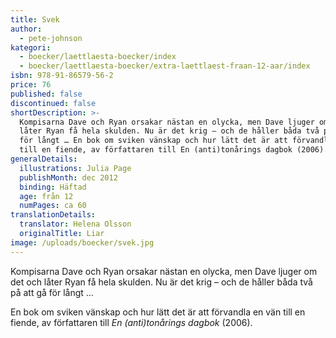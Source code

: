 ```yaml
---
title: Svek
author:
  - pete-johnson
kategori:
  - boecker/laettlaesta-boecker/index
  - boecker/laettlaesta-boecker/extra-laettlaest-fraan-12-aar/index
isbn: 978-91-86579-56-2
price: 76
published: false
discontinued: false
shortDescription: >-
  Kompisarna Dave och Ryan orsakar nästan en olycka, men Dave ljuger om det och
  låter Ryan få hela skulden. Nu är det krig – och de håller båda två på att gå
  för långt … En bok om sviken vänskap och hur lätt det är att förvandla en vän
  till en fiende, av författaren till En (anti)tonårings dagbok (2006).
generalDetails:
  illustrations: Julia Page
  publishMonth: dec 2012
  binding: Häftad
  age: från 12
  numPages: ca 60
translationDetails:
  translator: Helena Olsson
  originalTitle: Liar
image: /uploads/boecker/svek.jpg
---
```

Kompisarna Dave och Ryan orsakar nästan en olycka, men Dave ljuger om det och låter Ryan få hela skulden. Nu är det krig – och de håller båda två på att gå för långt …

En bok om sviken vänskap och hur lätt det är att förvandla en vän till en fiende, av författaren till _En (anti)tonårings dagbok_ (2006).
